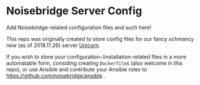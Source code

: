 # Noisebridge Server Config

Add Noisebridge-related configuration files and such here!

This repo was originally created to store config files for our fancy
schmancy new (as of 2018.11.26) server
[Unicorn](https://www.noisebridge.net/wiki/Unicorn).

If you wish to store your configuration-/installation-related files in
a more automatable form, considing creating `Dockerfile`s (also
welcome in this repo), or use Ansible and contribute your Ansible
roles to https://github.com/noisebridge/ansible .
